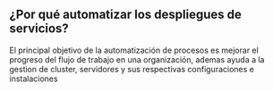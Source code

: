 ## ¿Por qué automatizar los despliegues de servicios?
El principal objetivo de la automatización de procesos es mejorar el progreso del flujo de trabajo en una organización, ademas ayuda a la gestion de cluster,
servidores y sus respectivas configuraciones e instalaciones
